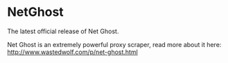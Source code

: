 # NetGhost
The latest official release of Net Ghost.

Net Ghost is an extremely powerful proxy scraper, read more about it here: http://www.wastedwolf.com/p/net-ghost.html
